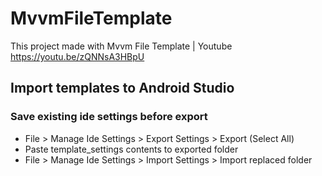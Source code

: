 # MvvmFileTemplate
This project made with Mvvm File Template | Youtube 
https://youtu.be/zQNNsA3HBpU

## Import templates to Android Studio

### Save existing ide settings before export
* File > Manage Ide Settings > Export Settings > Export (Select All)
* Paste template_settings contents to exported folder
* File > Manage Ide Settings > Import Settings > Import replaced folder
